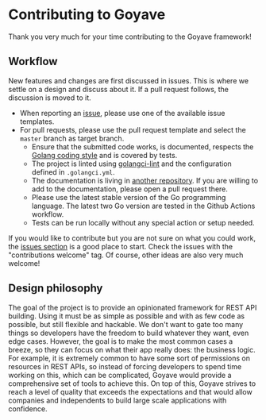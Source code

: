 # Contributing to Goyave

Thank you very much for your time contributing to the Goyave framework!

## Workflow

New features and changes are first discussed in issues. This is where we settle on a design and discuss about it. If a pull request follows, the discussion is moved to it.

- When reporting an [issue](https://github.com/go-goyave/goyave/issues/new/choose), please use one of the available issue templates.
- For pull requests, please use the pull request template and select the `master` branch as target branch.
    - Ensure that the submitted code works, is documented, respects the [Golang coding style](https://golang.org/doc/effective_go.html) and is covered by tests.
    - The project is linted using [golangci-lint](https://github.com/golangci/golangci-lint) and the configuration defined in `.golangci.yml`.
    - The documentation is living in [another repository](https://github.com/go-goyave/goyave.dev). If you are willing to add to the documentation, please open a pull request there.
    - Please use the latest stable version of the Go programming language. The latest two Go version are tested in the Github Actions workflow.
    - Tests can be run locally without any special action or setup needed.

If you would like to contribute but you are not sure on what you could work, the [issues section](https://github.com/go-goyave/goyave/issues) is a good place to start. Check the issues with the "contributions welcome" tag. Of course, other ideas are also very much welcome!

## Design philosophy

The goal of the project is to provide an opinionated framework for REST API building. Using it must be as simple as possible and with as few code as possible, but still flexible and hackable. We don't want to gate too many things so developers have the freedom to build whatever they want, even edge cases. However, the goal is to make the most common cases a breeze, so they can focus on what their app really does: the business logic. For example, it is extremely common to have some sort of permissions on resources in REST APIs, so instead of forcing developers to spend time working on this, which can be complicated, Goyave would provide a comprehensive set of tools to achieve this. On top of this, Goyave strives to reach a level of quality that exceeds the expectations and that would allow companies and independents to build large scale applications with confidence. 